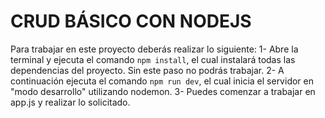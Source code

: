 # CRUD BÁSICO CON NODEJS

Para trabajar en este proyecto deberás realizar lo siguiente:
1- Abre la terminal y ejecuta el comando `npm install`, el cual instalará todas las dependencias del proyecto. Sin este paso no podrás trabajar.
2- A continuación ejecuta el comando `npm run dev`, el cual inicia el servidor en "modo desarrollo" utilizando nodemon.
3- Puedes comenzar a trabajar en app.js y realizar lo solicitado.